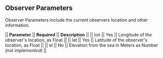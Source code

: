 ## Observer Parameters

Observer Parameters include the current observers location and other information.

|| **Parameter** || **Required** || **Description** ||
|| lon || Yes || Longitude of the observer's location, as Float ||
|| lat || Yes || Latitude of the observer's location, as Float ||
|| el || No || Elevation from the sea in Meters as Number *(not implemented)* ||